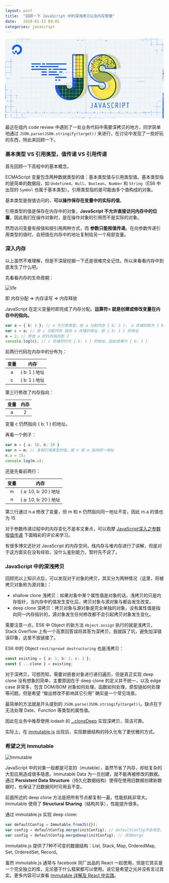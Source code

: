 ```yaml
---
layout: post
title:  "回顾一下 JavaScript 中的深浅拷贝以及内存管理"
date:   2018-01-13 09:05
categories: javascript
---
```


![cover](/images/review-copy-in-javascript.png)

最近在组内 code review 中遇到了一处业务代码中需要深拷贝的地方，同学简单地通过 `JSON.parse(JSON.stringify(target))` 来进行，在讨论中发现了一些好玩的东西，特此来回顾一下。

<!--more-->

### 基本类型 VS 引用类型，值传递 VS 引用传递

首先回顾一下高程中的基本概念。

ECMAScript 变量包含两种数据类型的值：基本类型值与引用类型值。基本类型指的是简单的数据段，如 `Undefined`、`Null`、`Boolean`、`Number` 和 `String`（ES6 中出现的 `Symbol` 也属于基本类型）。引用类型指的是可能由多个值构成的对象。

基本类型是按值访问的，**可以操作保存在变量中的实际的值**。

引用类型的值是保存在内存中的对象，**JavaScript 不允许直接访问内存中的位置**，因此我们在操作对象时，是在操作对象的引用而不是实际的对象。

然而访问变量有按值和按引用两种方式，而 **参数只能按值传递**。在向参数传递引用类型的值时，会把值在内存中的地址复制给另一个局部变量。

### 深入内存

以上虽然不难理解，但是不深层挖掘一下还是很难完全记住。所以来看看内存中到底发生了什么吧。

先看看内存的生命周期：

![life](https://raw.githubusercontent.com/dt-fe/weekly/master/assets/29/1.jpg)

即 内存分配 => 内存读写 => 内存释放

JavaScript 在定义变量时即完成了内存分配。**运算符= 就是创建或修改变量在内存中的指向。**

```javascript
var a = { b: 1 }; // a 为引用类型，给 a 分配内存 { b: 1 }， a 存储的即为 { b: 1 } 的地址
var c = a; // 给 c 分配内存 指向 a 存储的地址，即 { b: 1 } 的地址
a = 2; // 修改 a 的内存指向到 2
console.log(c); // c 存储的仍为 { b: 1 } 的地址，因此结果为 { b: 1 }
```
前两行代码在内存中的分布为：

变量 | 内存
:--: | :--:
a | { b: 1 } 地址
c |  { b: 1 } 地址

第三行修改了内存指向：

变量 | 内存
:--: | :--:
a | 2

变量 c 仍然指向 { b: 1 } 的地址。

再看一个例子：

```javascript
var m = { a: 10, b: 20 }
var n = m; // 复制引用类型的值，使 n 和 m 指向同一地址
n.a = 15;
console.log(m.a);
```
还是先看前两行：

变量 | 内存
:--: | :--:
m | { a: 10, b: 20 } 地址
n | { a: 10, b: 20 } 地址

第三行通过 n.a 修改了变量，但 m 和 n 仍然指向同一地址不变，因此 m.a 的值也为 15

对于参数传递过程中的内存变化不是本文重点，可以观摩 [JavaScript深入之参数按值传递](https://github.com/mqyqingfeng/Blog/issues/10) 下面精彩的评论来学习。

有很多博文还针对 JavaScript 的内存空间，栈内存与堆内存进行了讲解，但是对于这方面实在没有经验，没什么鉴别能力，暂时先不说了。

###  JavaScript 中的深浅拷贝

回顾完以上知识点后，可以发现对于对象的拷贝，其实分为两种情况（这里，将被拷贝对象称为源对象）：

- shallow clone 浅拷贝：如果对象中某个属性值是对象的话，浅拷贝的只是内存指针，当内存中的值发生变化后，拷贝对象与源对象与都会发生改变。
- deep clone 深拷贝：拷贝对象与源对象是完全单独的对象，没有属性值是指向同一内存指针的，源对象发生任何修改都不会引起拷贝对象发生变化。

需要注意一点，ES6 中 Object 的新方法 `Object.assign` 执行的就是浅拷贝，Stack Overflow 上有一个高票回答误将其答为深拷贝，我就踩了坑，避免加深错误印象，这里不放链接了。

ES6 中的 Object `rest/spread destructuring` 也是浅拷贝：

```javascript
const existing = { a: 1, b: 2, c: 3 };
const { ...clone } = existing;
```

对于深拷贝，可想而知，需要对嵌套对象进行递归遍历，但是真正实现 deep clone 没有想象的简单，主要原因在于 deep clone 的定义并不统一，以及 edge case 非常多，包含 DOM/BOM 对象如何处理，函数如何处理，原型链如何处理等问题。但是希望 “做出修改不影响其它引用” 确实是一个常见场景。

最简单的方法就是开头提到的 `JSON.parse(JSON.stringify(target))`。缺点在于无法处理 Date、Function 等类型的属性值。

因此在业务中推荐使用 lodash 的 [_.cloneDeep](https://lodash.com/docs/4.17.4#cloneDeep) 实现深拷贝，简洁可靠。

实际上，在 [immutable.js](http://facebook.github.io/immutable-js/) 出现后，实现数据结构的持久化有了更优雅的方式。

### 希望之光 Immutable

![Immutable](https://camo.githubusercontent.com/4c698f4cef2ae6b69873aa7de91f6d10f28162e1/687474703a2f2f696d672e616c6963646e2e636f6d2f7470732f69312f544231796b395f4b585858585862565846585845745848387058582d3930302d3334322e706e67)

JavaScript 中的对象一般都是可变的（mutable），虽然节省了内存，却给复杂的大型应用造成很多隐患。Immutable Data 为一旦创建，就不能再被修改的数据。通过 **Persistent Data Structure**（持久化数据结构）使得在使用旧数据创建新数据时，也保证了旧数据同时可用且不变。

前面所述的 deep clone 方法是把所有节点都复制一遍，性能损耗非常大。Immutable 使用了 **Structural Sharing**（结构共享），性能提升很多。

通过 immutable.js 实现 deep clone:

```javascript
var defaultConfig = Immutable.fromJS({});
var config = defaultConfig.merge(initConfig); // defaultConfig不会改变，返回新值给 config
var config = defaultConfig.mergeDeep(initConfig); // 深层merge
```

immutable.js 提供了7种不可变的数据结构：List, Stack, Map, OrderedMap, Set, OrderedSet, Record。

虽然 immutable.js 通常与 facebook 同厂出品的 React 一起使用，但是它其实是一个完全独立的库，无论基于什么框架都可以使用。说它是希望之光并没有言过其实。更多内容可以查看 [Immutable 详解及 React 中实践](https://github.com/camsong/blog/issues/3)。




